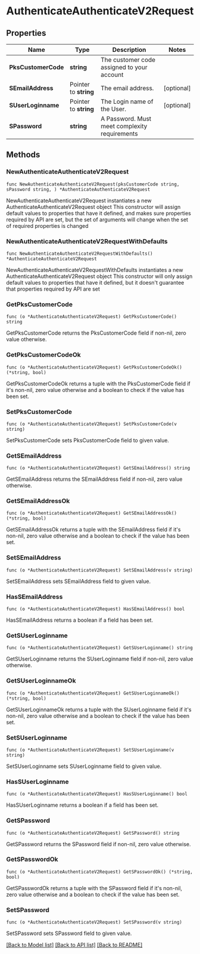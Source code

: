 # AuthenticateAuthenticateV2Request

## Properties

Name | Type | Description | Notes
------------ | ------------- | ------------- | -------------
**PksCustomerCode** | **string** | The customer code assigned to your account | 
**SEmailAddress** | Pointer to **string** | The email address. | [optional] 
**SUserLoginname** | Pointer to **string** | The Login name of the User. | [optional] 
**SPassword** | **string** | A Password.  Must meet complexity requirements | 

## Methods

### NewAuthenticateAuthenticateV2Request

`func NewAuthenticateAuthenticateV2Request(pksCustomerCode string, sPassword string, ) *AuthenticateAuthenticateV2Request`

NewAuthenticateAuthenticateV2Request instantiates a new AuthenticateAuthenticateV2Request object
This constructor will assign default values to properties that have it defined,
and makes sure properties required by API are set, but the set of arguments
will change when the set of required properties is changed

### NewAuthenticateAuthenticateV2RequestWithDefaults

`func NewAuthenticateAuthenticateV2RequestWithDefaults() *AuthenticateAuthenticateV2Request`

NewAuthenticateAuthenticateV2RequestWithDefaults instantiates a new AuthenticateAuthenticateV2Request object
This constructor will only assign default values to properties that have it defined,
but it doesn't guarantee that properties required by API are set

### GetPksCustomerCode

`func (o *AuthenticateAuthenticateV2Request) GetPksCustomerCode() string`

GetPksCustomerCode returns the PksCustomerCode field if non-nil, zero value otherwise.

### GetPksCustomerCodeOk

`func (o *AuthenticateAuthenticateV2Request) GetPksCustomerCodeOk() (*string, bool)`

GetPksCustomerCodeOk returns a tuple with the PksCustomerCode field if it's non-nil, zero value otherwise
and a boolean to check if the value has been set.

### SetPksCustomerCode

`func (o *AuthenticateAuthenticateV2Request) SetPksCustomerCode(v string)`

SetPksCustomerCode sets PksCustomerCode field to given value.


### GetSEmailAddress

`func (o *AuthenticateAuthenticateV2Request) GetSEmailAddress() string`

GetSEmailAddress returns the SEmailAddress field if non-nil, zero value otherwise.

### GetSEmailAddressOk

`func (o *AuthenticateAuthenticateV2Request) GetSEmailAddressOk() (*string, bool)`

GetSEmailAddressOk returns a tuple with the SEmailAddress field if it's non-nil, zero value otherwise
and a boolean to check if the value has been set.

### SetSEmailAddress

`func (o *AuthenticateAuthenticateV2Request) SetSEmailAddress(v string)`

SetSEmailAddress sets SEmailAddress field to given value.

### HasSEmailAddress

`func (o *AuthenticateAuthenticateV2Request) HasSEmailAddress() bool`

HasSEmailAddress returns a boolean if a field has been set.

### GetSUserLoginname

`func (o *AuthenticateAuthenticateV2Request) GetSUserLoginname() string`

GetSUserLoginname returns the SUserLoginname field if non-nil, zero value otherwise.

### GetSUserLoginnameOk

`func (o *AuthenticateAuthenticateV2Request) GetSUserLoginnameOk() (*string, bool)`

GetSUserLoginnameOk returns a tuple with the SUserLoginname field if it's non-nil, zero value otherwise
and a boolean to check if the value has been set.

### SetSUserLoginname

`func (o *AuthenticateAuthenticateV2Request) SetSUserLoginname(v string)`

SetSUserLoginname sets SUserLoginname field to given value.

### HasSUserLoginname

`func (o *AuthenticateAuthenticateV2Request) HasSUserLoginname() bool`

HasSUserLoginname returns a boolean if a field has been set.

### GetSPassword

`func (o *AuthenticateAuthenticateV2Request) GetSPassword() string`

GetSPassword returns the SPassword field if non-nil, zero value otherwise.

### GetSPasswordOk

`func (o *AuthenticateAuthenticateV2Request) GetSPasswordOk() (*string, bool)`

GetSPasswordOk returns a tuple with the SPassword field if it's non-nil, zero value otherwise
and a boolean to check if the value has been set.

### SetSPassword

`func (o *AuthenticateAuthenticateV2Request) SetSPassword(v string)`

SetSPassword sets SPassword field to given value.



[[Back to Model list]](../README.md#documentation-for-models) [[Back to API list]](../README.md#documentation-for-api-endpoints) [[Back to README]](../README.md)


